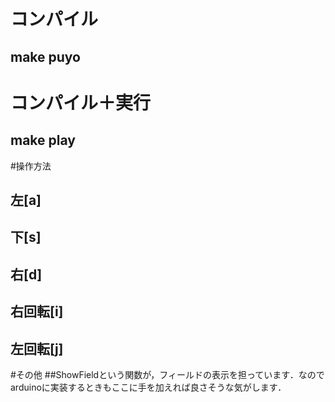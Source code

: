 # コンパイル
## make puyo

# コンパイル＋実行
## make play  


#操作方法

## 左[a]
## 下[s]
## 右[d]
## 右回転[i]
## 左回転[j]

#その他
##ShowFieldという関数が，フィールドの表示を担っています．なのでarduinoに実装するときもここに手を加えれば良さそうな気がします．

